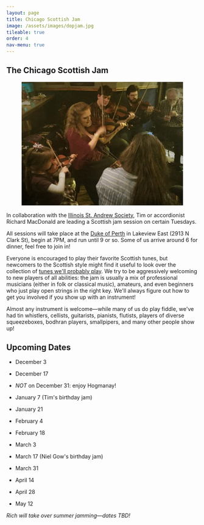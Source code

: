 ```yaml
---
layout: page
title: Chicago Scottish Jam
image: /assets/images/dopjam.jpg
tileable: true
order: 4
nav-menu: true
---
```


<h2>The Chicago Scottish Jam</h2>

<figure class="image right">
  <a href="/assets/images/dopjam.jpg">
    <img src="/assets/images/dopjam.jpg">
  </a>
</figure>

In collaboration with the [Illinois St. Andrew
Society](http://www.chicagoscots.org/), Tim or accordionist Richard MacDonald
are leading a Scottish jam session on certain Tuesdays.

All sessions will take place at the [Duke of Perth](http://dukeofperth.com/) in Lakeview East (2913 N Clark St), begin
at 7PM, and run until 9 or so. Some of us arrive around 6 for dinner, feel free to join in!

Everyone is encouraged to play their favorite Scottish tunes, but newcomers to the
Scottish style might find it useful to look over the collection of [tunes we'll probably
play](/assets/docs/jam-tunes.pdf). We try to be aggressively welcoming to new players of all abilities: the jam is
usually a mix of professional musicians (either in folk or classical music), amateurs, and even beginners who just play
open strings in the right key. We'll always figure out how to get you involved if you show up with an instrument!

Almost any instrument is welcome—while many of us do play fiddle, we've had tin whistlers, cellists, guitarists,
pianists, flutists, players of diverse squeezeboxes, bodhran players, smallpipers, and many other people show up!

## Upcoming Dates

* December 3

* December 17

* _NOT_ on December 31: enjoy Hogmanay!

* January 7 (Tim's birthday jam)

* January 21

* February 4

* February 18

* March 3

* March 17 (Niel Gow's birthday jam)

* March 31

* April 14

* April 28

* May 12

_Rich will take over summer jamming—dates TBD!_

